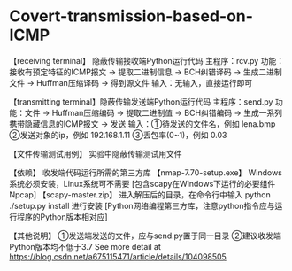 # Covert-transmission-based-on-ICMP
【receiving terminal】 隐蔽传输接收端Python运行代码
			主程序：rcv.py
			功能：接收有预定特征的ICMP报文 -> 提取二进制信息 -> BCH纠错译码 -> 生成二进制文件 -> Huffman压缩译码 -> 得到源文件
			输入：无输入，直接运行即可

【transmitting terminal】隐蔽传输发送端Python运行代码
			主程序：send.py
			功能：文件 -> Huffman压缩编码 -> 提取二进制值 -> BCH纠错编码 -> 生成一系列携带隐藏信息的ICMP报文 -> 发送
			输入：①待发送的文件名，例如 lena.bmp ②发送对象的ip，例如 192.168.1.11 ③丢包率(0~1)，例如 0.03

【文件传输测试用例】	实验中隐蔽传输测试用文件

【依赖】		收发端代码运行所需的第三方库
			【nmap-7.70-setup.exe】	Windows系统必须安装，Linux系统可不需要	[包含scapy在Windows下运行的必要组件Npcap]
			【scapy-master.zip】	进入解压后的目录，在命令行中输入 python ./setup.py install 进行安装	[Python网络编程第三方库，注意python指令应与运行程序的Python版本相对应]

【其他说明】		①发送端发送的文件，应与send.py置于同一目录
			②建议收发端Python版本均不低于3.7
See more detail at https://blog.csdn.net/a675115471/article/details/104098505
